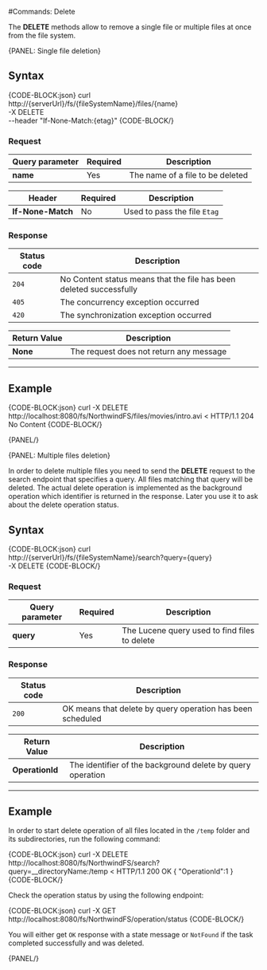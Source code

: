 #Commands: Delete

The **DELETE** methods allow to remove a single file or multiple files at once from the file system.

{PANEL: Single file deletion}

## Syntax

{CODE-BLOCK:json}
curl \
	http://{serverUrl}/fs/{fileSystemName}/files/{name}  \
	-X DELETE \
    --header "If-None-Match:{etag}"
{CODE-BLOCK/}

### Request

| Query parameter | Required | Description |
| ------------- | -- | ---- |
| **name** | Yes | The name of a file to be deleted |

| Header | Required | Description |
| --------| ------- | --- |
| **If-None-Match** | No |  Used to pass the file `Etag` |

### Response

| Status code | Description |
| ----------- | - |
| `204` | No Content status means that the file has been deleted successfully |
| `405` | The concurrency exception occurred |
| `420` | The synchronization exception occurred |

| Return Value | Description |
| ------------- | ------------- |
| **None** | The request does not return any message |

<hr />

## Example

{CODE-BLOCK:json}
curl -X DELETE http://localhost:8080/fs/NorthwindFS/files/movies/intro.avi
< HTTP/1.1 204 No Content
{CODE-BLOCK/}

{PANEL/}

{PANEL: Multiple files deletion}

In order to delete multiple files you need to send the **DELETE** request to the search endpoint that specifies a query.
All files matching that query will be deleted. The actual delete operation is implemented as the background operation which identifier
is returned in the response. Later you use it to ask about the delete operation status.

## Syntax

{CODE-BLOCK:json}
curl \
	http://{serverUrl}/fs/{fileSystemName}/search?query={query}  \
	-X DELETE
{CODE-BLOCK/}

### Request

| Query parameter | Required | Description |
| ------------- | -- | ---- |
| **query** | Yes | The Lucene query used to find files to delete |


### Response

| Status code | Description |
| ----------- | - |
| `200` | OK means that delete by query operation has been scheduled |

| Return Value | Description |
| ------------- | ------------- |
| **OperationId** | The identifier of the background delete by query operation |

<hr />

## Example

In order to start delete operation of all files located in the `/temp` folder and its subdirectories, run the following command:

{CODE-BLOCK:json}
curl -X DELETE http://localhost:8080/fs/NorthwindFS/search?query=__directoryName:/temp
< HTTP/1.1 200 OK
{
    "OperationId":1
}
{CODE-BLOCK/}

Check the operation status by using the following endpoint:

{CODE-BLOCK:json}
curl -X GET http://localhost:8080/fs/NorthwindFS/operation/status
{CODE-BLOCK/}

You will either get `OK` response with a state message or `NotFound` if the task completed successfully and was deleted.

{PANEL/}
